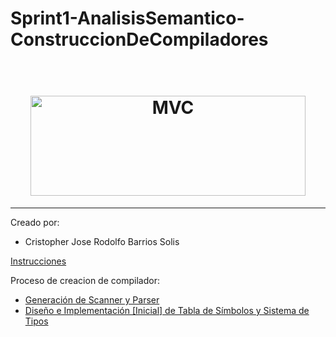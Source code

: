 # Sprint1-AnalisisSemantico-ConstruccionDeCompiladores
<h1 align="center">
<br>
  <img src="https://mk0tuzolorusfnc7thxk.kinstacdn.com/wp-content/uploads/2016/02/antlr-logo.png" alt="MVC" width="440" height="160">
<br>

</h1>
<hr />
Creado por:

- Cristopher Jose Rodolfo Barrios Solis


[Instrucciones](./Analisis.pdf)

Proceso de creacion de compilador:
- [Generación de Scanner y Parser](https://github.com/CristopherBarrios/Laboratorio0-GeneracionDeScannerYParser-ConstruccionDeCompiladores)
- [Diseño e Implementación [Inicial] de Tabla de Símbolos y Sistema de Tipos](https://github.com/CristopherBarrios/Laboratorio1-DisenioEImplementacionDeTablaDeSimbolosYSistemaDeTipos-ConstruccionDeCompiladores)